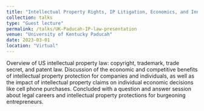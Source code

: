 ```yaml
---
title: "Intellectual Property Rights, IP Litigation, Economics, and Innovation"
collection: talks
type: "Guest lecture"
permalink: /talks/UK-Paducah-IP-law-presentation
venue: "University of Kentucky Paducah"
date: 2023-03-01
location: "Virtual"
---
```


Overview of US intellectual property law: copyright, trademark, trade secret, and patent law. Discussion of the economic and competitive benefits of intellectual property protection for companies and individuals, as well as the impact of intellectual property claims on individual economic decisions like cell phone purchases. Concluded with a question and answer session about legal careers and intellectual property protections for burgeoning entrepreneurs.
